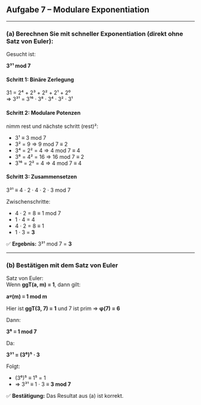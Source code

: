 ## Aufgabe 7 – Modulare Exponentiation

---

### (a) Berechnen Sie mit schneller Exponentiation (direkt ohne Satz von Euler):

Gesucht ist:

**3³¹ mod 7**

#### Schritt 1: Binäre Zerlegung

31 = 2⁴ + 2³ + 2² + 2¹ + 2⁰  
⇒ 3³¹ = 3¹⁶ · 3⁸ · 3⁴ · 3² · 3¹

#### Schritt 2: Modulare Potenzen
nimm rest und nächste schritt (rest)²:

- 3¹ ≡ 3 mod 7  
- 3² = 9 ⇒ 9 mod 7 ≡ 2  
- 3⁴ = 2² = 4 ⇒ 4 mod 7 ≡ 4  
- 3⁸ = 4² = 16 ⇒ 16 mod 7 ≡ 2  
- 3¹⁶ = 2² = 4 ⇒ 4 mod 7 ≡ 4

#### Schritt 3: Zusammensetzen

3³¹ ≡ 4 · 2 · 4 · 2 · 3 mod 7

Zwischenschritte:

- 4 · 2 = 8 ≡ 1 mod 7  
- 1 · 4 = 4  
- 4 · 2 = 8 ≡ 1  
- 1 · 3 = **3**

✅ **Ergebnis:** 3³¹ mod 7 = **3**

---

### (b) Bestätigen mit dem Satz von Euler

Satz von Euler:  
Wenn **ggT(a, m) = 1**, dann gilt:

**aᵠ(m) ≡ 1 mod m**

Hier ist **ggT(3, 7) = 1** und 7 ist prim ⇒ **φ(7) = 6**

Dann:

**3⁶ ≡ 1 mod 7**

Da:

**3³¹ = (3⁶)⁵ · 3**

Folgt:

- (3⁶)⁵ ≡ 1⁵ = 1  
- ⇒ 3³¹ ≡ 1 · 3 ≡ **3 mod 7**

✅ **Bestätigung:** Das Resultat aus (a) ist korrekt.

